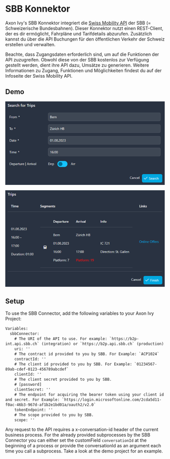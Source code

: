 # SBB Konnektor

Axon Ivy's SBB Konnektor integriert die  [Swiss Mobility API](https://developer.sbb.ch/apis/b2p/information) der SBB (= Schweizerische Bundesbahnen). Dieser Konnektor nutzt einen REST-Client, der es dir ermöglicht, Fahrpläne und Tarifdetails abzurufen. Zusätzlich kannst du über die API Buchungen für den  öffentlichen Verkehr der Schweiz erstellen und verwalten.

Beachte, dass Zugangsdaten erforderlich sind, um auf die Funktionen der API zuzugreifen. Obwohl diese von der SBB kostenlos zur Verfügung gestellt werden, dient ihre API dazu, Umsätze zu generieren. Weitere Informationen zu Zugang, Funktionen und Möglichkeiten findest du auf der Infoseite der Swiss Mobility API.

## Demo

![Search for Trips Form](images/search-for-trips.png)

![Show Trips](images/trips.png)

## Setup

To use the SBB Connector, add the following variables to your Axon Ivy Project:

```
Variables:
  sbbConnector:
    # The URI of the API to use. For example: `https://b2p-int.api.sbb.ch` (integration) or `https://b2p.api.sbb.ch` (production)
    uri: ''
    # The contract id provided to you by SBB. For Example: `ACP1024`
    contractId: ''
    # The client id provided to you by SBB. For Example: `01234567-89ab-cdef-0123-456789abcdef`
    clientId: ''
    # The client secret provided to you by SBB.
    # [password]
    clientSecret: ''
    # The endpoint for acquiring the bearer token using your client id and secret. For Example: `https://login.microsoftonline.com/2cda5d11-f0ac-46b3-967d-af1b2e1bd01a/oauth2/v2.0`
    tokenEndpoint: ''
    # The scope provided to you by SBB.
    scope: ''
```

Any request to the API requires a x-conversation-id header of the current business process. For the already provided subprocesses by the SBB Connector you can either set the customField `conversationId` at the beginning of a process or provide the conversationId as an argument each time you call a subprocess. Take a look at the demo project for an example.
